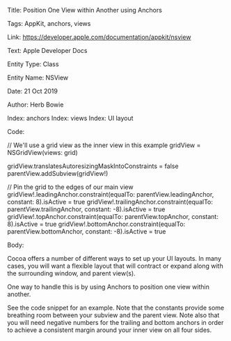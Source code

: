 Title:  Position One View within Another using Anchors

Tags:   AppKit, anchors, views

Link:   https://developer.apple.com/documentation/appkit/nsview

Text:   Apple Developer Docs

Entity Type: Class

Entity Name: NSView

Date:   21 Oct 2019

Author: Herb Bowie

Index:  anchors
Index:  views
Index:  UI layout

Code: 

// We'll use a grid view as the inner view in this example
gridView = NSGridView(views: grid)

gridView.translatesAutoresizingMaskIntoConstraints = false
parentView.addSubview(gridView!)

// Pin the grid to the edges of our main view
gridView!.leadingAnchor.constraint(equalTo: parentView.leadingAnchor, constant: 8).isActive = true
gridView!.trailingAnchor.constraint(equalTo: parentView.trailingAnchor, constant: -8).isActive = true
gridView!.topAnchor.constraint(equalTo: parentView.topAnchor, constant: 8).isActive = true
gridView!.bottomAnchor.constraint(equalTo: parentView.bottomAnchor, constant: -8).isActive = true

Body: 

Cocoa offers a number of different ways to set up your UI layouts. In many cases, you will want a flexible layout that will contract or expand along with the surrounding window, and parent view(s). 

One way to handle this is by using Anchors to position one view within another.

See the code snippet for an example. Note that the constants provide some breathing room between your subview and the parent view. Note also that you will need negative numbers for the trailing and bottom anchors in order to achieve a consistent margin around your inner view on all four sides. 
